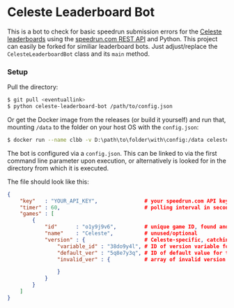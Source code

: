 # Celeste Leaderboard Bot

This is a bot to check for basic speedrun submission errors for the [Celeste leaderboards](https://www.speedrun.com/celeste) using the [speedrun.com REST API](https://github.com/speedruncomorg/api) and Python. This project can easily be forked for similiar leaderboard bots. Just adjust/replace the ``CelesteLeaderboardBot`` class and its ``main`` method.

### Setup

Pull the directory:
```bash
$ git pull <eventuallink>
$ python celeste-leaderboard-bot /path/to/config.json
```

Or get the Docker image from the releases (or build it yourself) and run that, mounting ``/data`` to the folder on your host OS with the ``config.json``:
```bash
$ docker run --name clbb -v D:\path\to\folder\with\config:/data celesteleaderboardbot:latest
```

The bot is configured via a ``config.json``. This can be linked to via the first command line parameter upon execution, or alternatively is looked for in the directory from which it is executed.

The file should look like this:

```json
{
    "key"   : "YOUR_API_KEY",               # your speedrun.com API key
    "timer" : 60,                           # polling interval in seconds
    "games" : [
        {
            "id"      : "o1y9j9v6",         # unique game ID, found and used via the API
            "name"    : "Celeste",          # unused/optional
            "version" : {                   # Celeste-specific, catching faults on 'Game Version' variable
                "variable_id" : "38do9y4l", # ID of version variable for that game
                "default_ver" : "5q8e7y3q", # ID of default value for that game
                "invalid_ver" : {           # array of invalid version hashed for each platform

                }
            }
        }
    ]
}
```
